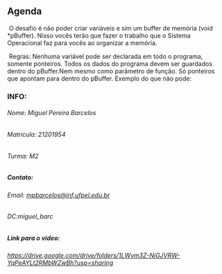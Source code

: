 
##  Agenda</strong>
&nbsp;O desafio é não poder criar variáveis e sim um buffer de memória (void *pBuffer). Nisso vocês terão que fazer o trabalho que o Sistema Operacional faz para vocês ao organizar a memória.

&nbsp;Regras: Nenhuma variável pode ser declarada em todo o programa, somente ponteiros. Todos os dados do programa devem ser guardados dentro do pBuffer.Nem mesmo como parâmetro de função. Só ponteiros que apontam para dentro do pBuffer.
Exemplo do que não pode: 

### INFO:
###### Nome: Miguel Pereira Barcelos
###### Matricula: 21201954
###### Turma: M2
##### Contato:
###### Email: mpbarcelos@inf.ufpel.edu.br 
###### DC:miguel_barc


##### Link para o vídeo:
###### <https://drive.google.com/drive/folders/1LWvm3Z-NiGJVRW-YqPeAYLt2RMbWZwBh?usp=sharing>
